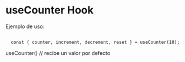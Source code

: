 # useCounter Hook

Ejemplo de uso:

```

  const { counter, increment, decrement, reset } = useCounter(10);

```

useCounter() // recibe un valor por defecto